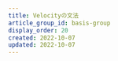 ```yaml
---
title: Velocityの文法
article_group_id: basis-group
display_order: 20
created: 2022-10-07
updated: 2022-10-07
---
```

